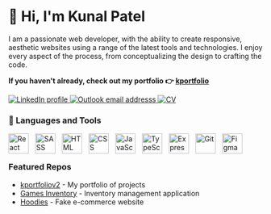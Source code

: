 # 👋 Hi, I'm Kunal Patel
I am a passionate web developer, with the ability to create responsive, aesthetic websites using a range of the latest tools and technologies. I enjoy every aspect of the process, from conceptualizing the design to crafting the code.

**If you haven't already, check out my portfolio 👉 [kportfolio](https://kunalp99.github.io/kportfoliov2/)**

<p align="left">
  <a href="https://www.linkedin.com/in/kunalpatel99/" target="_blank">
    <img alt="LinkedIn profile" title="LinkedIn" src="https://img.shields.io/badge/linkedin-%230077B5.svg?style=for-the-badge&logo=linkedin&logoColor=white">
  </a>
  <a href="mailto: kunal_patel200@hotmail.co.uk">
    <img alt="Outlook email addresss" title="Email me" src="https://img.shields.io/badge/Microsoft_Outlook-0078D4?style=for-the-badge&logo=microsoft-outlook&logoColor=white">
  </a>
  <a href="https://drive.google.com/file/d/1NBamYm6sunKIGy8fuAjeGWqw1d-DnAU_/view" target="_blank">
    <img alt="CV" title="CV" src="https://img.shields.io/badge/CV-View%20my%20CV-red?style=for-the-badge">
  </a>
</p>

### 🔧 Languages and Tools
<img align="left" alt="React"  width="40px" style="padding-right:10px;" src="https://cdn.jsdelivr.net/gh/devicons/devicon/icons/react/react-original.svg"/>
<img align="left" alt="SASS"  width="40px" style="padding-right:10px;" src="https://cdn.jsdelivr.net/gh/devicons/devicon/icons/sass/sass-original.svg"/>
<img align="left" alt="HTML"  width="40px" style="padding-right:10px;" src="https://cdn.jsdelivr.net/gh/devicons/devicon/icons/html5/html5-original.svg"/>
<img align="left" alt="CSS"  width="40px" style="padding-right:10px;" src="https://cdn.jsdelivr.net/gh/devicons/devicon/icons/css3/css3-original.svg"/>
<img align="left" alt="JavaScript"  width="40px" style="padding-right:10px;" src="https://cdn.jsdelivr.net/gh/devicons/devicon/icons/javascript/javascript-original.svg"/>
<img align="left" alt="TypeScript"  width="40px" style="padding-right:10px;" src="https://cdn.jsdelivr.net/gh/devicons/devicon/icons/typescript/typescript-original.svg"/>
<img align="left" alt="Express"  width="40px" style="padding-right:10px;" src="https://cdn.jsdelivr.net/gh/devicons/devicon/icons/express/express-original.svg"/>
<img align="left" alt="Git"  width="40px" style="padding-right:10px;" src="https://cdn.jsdelivr.net/gh/devicons/devicon/icons/git/git-original.svg"/>
<img align="left" alt="Figma"  width="40px" style="padding-right:10px;" src="https://cdn.jsdelivr.net/gh/devicons/devicon/icons/figma/figma-original.svg"/>
<br />

#

### Featured Repos
- [kportfoliov2](https://github.com/KunalP99/kportfoliov2) - My portfolio of projects
- [Games Inventory](https://github.com/KunalP99/inventory-management) - Inventory management application
- [Hoodies](https://github.com/KunalP99/shopping-cart) - Fake e-commerce website
